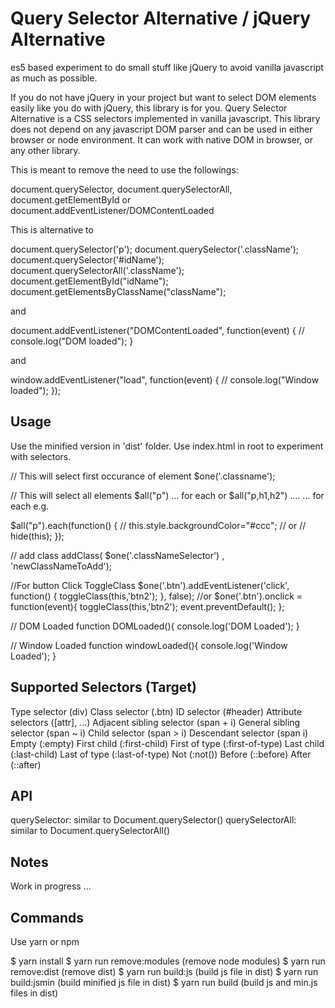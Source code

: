 # Query Selector Alternative / jQuery Alternative

es5 based experiment to do small stuff like jQuery to avoid vanilla javascript as much as possible.

If you do not have jQuery in your project but want to select DOM elements easily like you do with jQuery, this library is for you. Query Selector Alternative is a CSS selectors implemented in vanilla javascript. This library does not depend on any javascript DOM parser and can be used in either browser or node environment. It can work with native DOM in browser, or any other library.

This is meant to remove the need to use the followings: 

document.querySelector, document.querySelectorAll, document.getElementById or document.addEventListener/DOMContentLoaded

This is alternative to 

document.querySelector('p');
document.querySelector('.className');
document.querySelector('#idName');
document.querySelectorAll('.className');
document.getElementById("idName");
document.getElementsByClassName("className");

and 

document.addEventListener("DOMContentLoaded", function(event) {
    // console.log("DOM loaded");
}

and

window.addEventListener("load", function(event) {
    // console.log("Window loaded");
});

## Usage

Use the minified version in 'dist' folder.
Use index.html in root to experiment with selectors.

// This will select first occurance of element
$one('.classname');

// This will select all elements
$all("p") ... for each
or 
$all("p,h1,h2") .... ... for each
e.g.

$all("p").each(function() {
	// this.style.backgroundColor="#ccc";
	// or
	// hide(this);
});

// add class
addClass( $one('.classNameSelector') , 'newClassNameToAdd');

//For button Click ToggleClass
$one('.btn').addEventListener('click', function() {
  toggleClass(this,'btn2');
}, false);
//or
$one('.btn').onclick = function(event){
  toggleClass(this,'btn2');
  event.preventDefault();
};

// DOM Loaded
function DOMLoaded(){
  console.log('DOM Loaded');
}

// Window Loaded
function windowLoaded(){
  console.log('Window Loaded');
}

## Supported Selectors (Target)

Type selector (div)
Class selector (.btn)
ID selector (#header)
Attribute selectors ([attr], ...)
Adjacent sibling selector (span + i)
General sibling selector (span ~ i)
Child selector (span > i)
Descendant selector (span i)
Empty (:empty)
First child (:first-child)
First of type (:first-of-type)
Last child (:last-child)
Last of type (:last-of-type)
Not (:not())
Before (::before)
After (::after)

## API

querySelector: similar to Document.querySelector()
querySelectorAll: similar to Document.querySelectorAll()

## Notes

Work in progress ... 

## Commands

Use yarn or npm

$ yarn install
$ yarn run remove:modules (remove node modules)
$ yarn run remove:dist (remove dist)
$ yarn run build:js (build js file in dist)
$ yarn run build:jsmin (build minified js file in dist)
$ yarn run build (build js and min.js files in dist)
